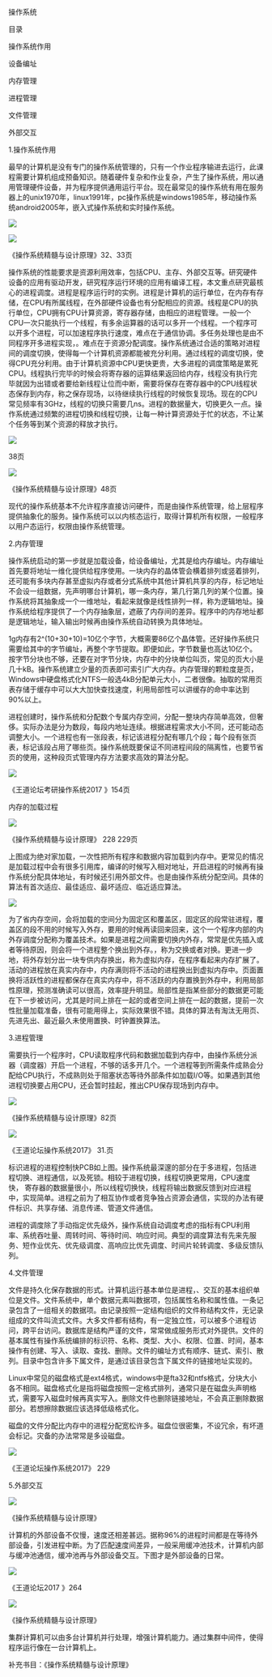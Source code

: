 操作系统

目录

操作系统作用

设备编址

内存管理

进程管理

文件管理

外部交互

1.操作系统作用

最早的计算机是没有专门的操作系统管理的，只有一个作业程序输进去运行，此课程需要计算机组成预备知识。随着硬件复杂和作业复杂，产生了操作系统，用以通用管理硬件设备，并为程序提供通用运行平台。现在最常见的操作系统有用在服务器上的unix1970年，linux1991年，pc操作系统是windows1985年，移动操作系统android2005年，嵌入式操作系统和实时操作系统。

![](media/42afbc0a8e4b3cb09cec7368ddc8cc1f.png)

![](media/e32c657a9c3ed5e3e929d21f2cecbd98.png)

《操作系统精髓与设计原理》32、33页

操作系统的性能要求是资源利用效率，包括CPU、主存、外部交互等。研究硬件设备的应用有驱动开发，研究程序运行环境的应用有编译工程，本文重点研究最核心的进程调度。进程是程序运行时的实例。进程是计算机的运行单位，在内存有存储，在CPU有所属线程，在外部硬件设备也有分配相应的资源。线程是CPU的执行单位，CPU拥有CPU计算资源，寄存器存储，由相应的进程管理。一般一个CPU一次只能执行一个线程，有多余运算器的话可以多开一个线程。一个程序可以开多个进程，可以加速程序执行速度，难点在于通信协调。多任务处理也是由不同程序开多进程实现，。难点在于资源分配调度。操作系统通过合适的策略对进程间的调度切换，使得每一个计算机资源都能被充分利用。通过线程的调度切换，使得CPU充分利用。由于计算机资源中CPU更快更贵，大多进程的调度策略是累死CPU。线程执行完毕的时候会将寄存器的运算结果返回给内存，线程没有执行完毕就因为出错或者要给新线程让位而中断，需要将保存在寄存器中的CPU线程状态保存到内存，称之保存现场，以待继续执行线程的时候恢复现场。现在的CPU常见频率有3GHz，线程的切换只需要几ns。进程的数据量大，切换更久一点。操作系统通过频繁的进程切换和线程切换，让每一种计算资源处于忙的状态，不让某个任务等到某个资源的释放才执行。

![](media/3e73ba99187bd9988957537bd751dd33.png)

38页

![](media/b2b761200003bcdf5c63bab981fa1d43.png)

《操作系统精髓与设计原理》48页

现代的操作系统基本不允许程序直接访问硬件，而是由操作系统管理，给上层程序提供抽象化的服务。操作系统可以以内核态运行，取得计算机所有权限，一般程序以用户态运行，权限由操作系统管理。

2.内存管理

操作系统启动的第一步就是加载设备，给设备编址，尤其是给内存编址。内存编址首先要将地址一维化提供给程序使用。一块内存的晶体管会横着排列或竖着排列，还可能有多块内存甚至虚拟内存或者分式系统中其他计算机共享的内存，标记地址不会设一组数据，先声明哪台计算机，哪一条内存，第几行第几列的某个位置。操作系统将其抽象成一个一维地址，看起来就像是线性排列一样，称为逻辑地址。操作系统给程序提供了一个内存抽象层，遮蔽了内存间的差异。程序中的内存地址都是逻辑地址，输入输出时候再由操作系统自动转换为具体地址。

1g内存有2\^(10+30+10)=10亿个字节，大概需要86亿个晶体管。还好操作系统只需要给其中的字节编址，再整个字节提取。即便如此，字节数量也高达10亿个。按字节分块也不够，还要在对字节分块，内存中的分块单位叫页，常见的页大小是几十kB。操作系统建立少量的页表即可索引广大内存。内存管理的颗粒度是页，Windows中硬盘格式化NTFS一般选4kB分配单元大小，二者很像。抽取的常用页表存储于缓存中可以大大加快查找速度，利用局部性可以讲缓存的命中率达到90%以上。

进程创建时，操作系统和分配数个专属内存空间，分配一整块内存简单高效，但奢侈。实际办法是分为数段，每段内地址连续。根据进程需求大小不同，还可能动态调整大小。一个进程也有一张段表，标记该进程分配有哪几个段；每个段有张页表，标记该段占用了哪些页。操作系统既要保证不同进程间段的隔离性，也要节省页的使用，这种段页式管理内存方法要求高效的算法分配。

![](media/0e3fdafcaf19a32dd03e529d42e38a55.png)

《王道论坛考研操作系统2017 》154页

内存的加载过程

![](media/4082aa1a542fcda1cd7c53a5312adfd8.png)

《操作系统精髓与设计原理》 228 229页

上图成为绝对家加载，一次性把所有程序和数据内容加载到内存中。更常见的情况是加载过程中会有很多引用库，编译的时候写入相对地址，开启进程的时候再有操作系统分配具体地址，有时候还引用外部文件。也是由操作系统分配空间。具体的算法有首次适应、最佳适应、最坏适应、临近适应算法。

![](media/c8973ee56376ed1239bd488719c5cd8f.png)

为了省内存空间，会将加载的空间分为固定区和覆盖区，固定区的段常驻进程，覆盖区的段不用的时候写入外存，要用的时候再读回来回来，这个一个程序内部的内外存调度分配称为覆盖技术。如果是进程之间需要切换内外存，常常是优先插入或者等待原因，则会将一个进程整个换出到外存。，称为交换或者对换。更进一步地，将外存划分出一块专供内存换出，称为虚拟内存，在程序看起来内存扩展了。活动的进程放在真实内存中，内存满则将不活动的进程换出到虚拟内存中。页面置换将活跃性的进程都保存在真实内存中，将不活跃的内存置换到外存中，利用局部性原理，预测准确读可以很高，效率提升明显。局部性是指某些部分的数据更可能在下一步被访问，尤其是时间上排在一起的或者空间上排在一起的数据，提前一次性批量加载准备，很有可能用得上，实际效果很不错。具体的算法有淘汰无用页、先进先出、最近最久未使用置换、时钟置换算法。

3.进程管理

需要执行一个程序时，CPU读取程序代码和数据加载到内存中，由操作系统分派器（调度器）开启一个进程，不够的话多开几个。一个进程等到所需条件成熟会分配给CPU执行，不成熟则处于阻塞状态等待外部条件如加载I/O等。如果遇到其他进程切换要占用CPU，还会暂时挂起，推出CPU保存现场到内存中。

![](media/b234c41bfabfe23c275fed0c87cbc15f.png)

《操作系统精髓与设计原理》82页

![](media/70bbce988353b1df46268d8aecdc3e67.png)

《王道论坛操作系统2017》 31.页

标识进程的进程控制快PCB如上图。操作系统最深邃的部分在于多进程，包括进程切换、进程通信，以及死锁。相较于进程切换，线程切换更常用，CPU速度快，
寄存器的数据量很小，所以线程切换快，线程将输出数据反馈到对应进程中，实现简单。进程之前为了相互协作或者竞争独占资源会通信，实现的办法有硬件标识、共享存储、消息传递、管道文件通信。

进程的调度除了手动指定优先级外，操作系统自动调度考虑的指标有CPU利用率、系统吞吐量、周转时间、等待时间、响应时间。典型的调度算法有先来先服务、短作业优先、优先级调度、高响应比优先调度、时间片轮转调度、多级反馈队列。

4.文件管理

文件是持久化保存数据的形式。计算机运行基本单位是进程，、交互的基本组织单位是文件。文件系统中，单个数据元素叫数据项，包括属性名称和属性值。一条记录包含了一组相关的数据项。由记录按照一定结构组织的文件称结构文件，无记录组成的文件叫流式文件。大多文件都有结构，有一定独立性，可以被多个进程访问，跨平台访问。数据库是结构严谨的文件，常常做成服务形式对外提供。文件的基本属性有操作系统编排的标识符、名称、类型、大小、权限、位置、时间，基本操作有创建、写入、读取、查找、删除。文件的编址方式有顺序、链式、索引、散列。目录中包含许多下属文件，是通过该目录包含下属文件的链接地址实现的。

Linux中常见的磁盘格式是ext4格式，windows中是fta32和ntfs格式，分块大小各不相同。磁盘格式化是指将磁盘按照一定格式排列，通常只是在磁盘头声明格式，需要写入磁盘时候再真实写入。删除文件也删除链接地址，不会真正删除数据部分。若想擦除数据应该选择低级格式化。

磁盘的文件分配比内存中的进程分配宽松许多。磁盘位很密集，不设冗余，有坏道会标记。灾备的办法常常是多设磁盘。

![](media/96e2dec26c58a2c1ab14da4fbb36e8c6.png)

《王道论坛操作系统2017》 229

5.外部交互

![](media/a1a4e842282f80e4bde6ec70afc9bae1.png)

《操作系统精髓与设计原理》

计算机的外部设备不仅慢，速度还相差甚远。据称96%的进程时间都是在等待外部设备，引发进程中断。为了匹配速度间差异，一般采用缓冲池技术，计算机内部与缓冲池通信，缓冲池再与外部设备交互。下图才是外部设备的日常。

![](media/4c13ad767aea7910a535638dff526134.png)

《王道论坛2017 》264

![](media/17778d7551b92030e8f7056471718d05.png)

《操作系统精髓与设计原理》

集群计算机可以由多台计算机并行处理，增强计算机能力。通过集群中间件，使得程序运行像在一台计算机上。

补充书目：《操作系统精髓与设计原理》
